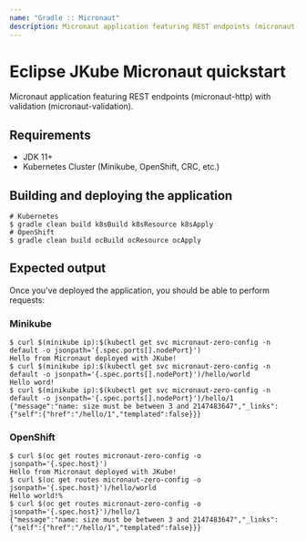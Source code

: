 ```yaml
---
name: "Gradle :: Micronaut"
description: Micronaut application featuring REST endpoints (micronaut-http) with validation (micronaut-validation).
---
```

# Eclipse JKube Micronaut quickstart

Micronaut application featuring REST endpoints (micronaut-http) with validation (micronaut-validation).

## Requirements

- JDK 11+
- Kubernetes Cluster (Minikube, OpenShift, CRC, etc.)

## Building and deploying the application

```shell script
# Kubernetes
$ gradle clean build k8sBuild k8sResource k8sApply
# OpenShift
$ gradle clean build ocBuild ocResource ocApply
```
## Expected output

Once you've deployed the application, you should be able to perform requests:

### Minikube

```shell script
$ curl $(minikube ip):$(kubectl get svc micronaut-zero-config -n default -o jsonpath='{.spec.ports[].nodePort}')
Hello from Micronaut deployed with JKube!
$ curl $(minikube ip):$(kubectl get svc micronaut-zero-config -n default -o jsonpath='{.spec.ports[].nodePort}')/hello/world
Hello word!
$ curl $(minikube ip):$(kubectl get svc micronaut-zero-config -n default -o jsonpath='{.spec.ports[].nodePort}')/hello/1
{"message":"name: size must be between 3 and 2147483647","_links":{"self":{"href":"/hello/1","templated":false}}}
```

### OpenShift

```shell script
$ curl $(oc get routes micronaut-zero-config -o jsonpath='{.spec.host}')
Hello from Micronaut deployed with JKube!
$ curl $(oc get routes micronaut-zero-config -o jsonpath='{.spec.host}')/hello/world
Hello world!%
$ curl $(oc get routes micronaut-zero-config -o jsonpath='{.spec.host}')/hello/1
{"message":"name: size must be between 3 and 2147483647","_links":{"self":{"href":"/hello/1","templated":false}}}
```

